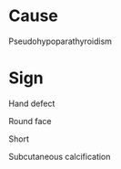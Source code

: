 # Cause

Pseudohypoparathyroidism

# Sign

Hand defect

Round face

Short

Subcutaneous calcification
